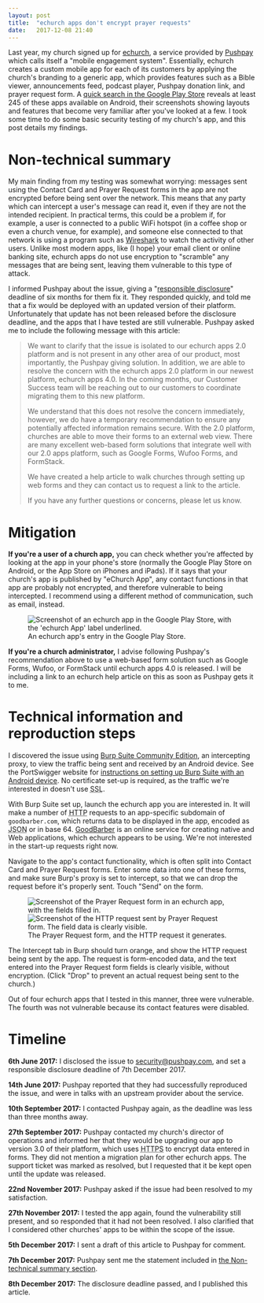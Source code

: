 ```yaml
---
layout: post
title:  "echurch apps don't encrypt prayer requests"
date:   2017-12-08 21:40
---
```


Last year, my church signed up for [echurch][], a service provided by [Pushpay][] which calls itself a "mobile engagement system". Essentially, echurch creates a custom mobile app for each of its customers by applying the church's branding to a generic app, which provides features such as a Bible viewer, announcements feed, podcast player, Pushpay donation link, and prayer request form. A [quick search in the Google Play Store][play-store-search] reveals at least 245 of these apps available on Android, their screenshots showing layouts and features that become very familiar after you've looked at a few. I took some time to do some basic security testing of my church's app, and this post details my findings.

Non-technical summary
=====================

My main finding from my testing was somewhat worrying: messages sent using the Contact Card and Prayer Request forms in the app are not encrypted before being sent over the network. This means that any party which can intercept a user's message can read it, even if they are not the intended recipient. In practical terms, this could be a problem if, for example, a user is connected to a public WiFi hotspot (in a coffee shop or even a church venue, for example), and someone else connected to that network is using a program such as [Wireshark][] to watch the activity of other users. Unlike most modern apps, like (I hope) your email client or online banking site, echurch apps do not use encryption to "scramble" any messages that are being sent, leaving them vulnerable to this type of attack.

I informed Pushpay about the issue, giving a "[responsible disclosure][]" deadline of six months for them fix it. They responded quickly, and told me that a fix would be deployed with an updated version of their platform. Unfortunately that update has not been released before the disclosure deadline, and the apps that I have tested are still vulnerable. Pushpay asked me to include the following message with this article:

> We want to clarify that the issue is isolated to our echurch apps 2.0 platform and is not present in any other area of our product, most importantly, the Pushpay giving solution. In addition, we are able to resolve the concern with the echurch apps 2.0 platform in our newest platform, echurch apps 4.0. In the coming months, our Customer Success team will be reaching out to our customers to coordinate migrating them to this new platform.
>
> We understand that this does not resolve the concern immediately, however, we do have a temporary recommendation to ensure any potentially affected information remains secure. With the 2.0 platform, churches are able to move their forms to an external web view. There are many excellent web-based form solutions that integrate well with our 2.0 apps platform, such as Google Forms, Wufoo Forms, and FormStack.
>
> We have created a help article to walk churches through setting up web forms and they can contact us to request a link to the article.
>
> If you have any further questions or concerns, please let us know.

Mitigation
==========

**If you're a user of a church app,** you can check whether you're affected by looking at the app in your phone's store (normally the Google Play Store on Android, or the App Store on iPhones and iPads). If it says that your church's app is published by "eChurch App", any contact functions in that app are probably not encrypted, and therefore vulnerable to being intercepted. I recommend using a different method of communication, such as email, instead.

<figure>
	<img alt="Screenshot of an echurch app in the Google Play Store, with the 'echurch App' label underlined." src="/img/posts/echurch/play-ss.png" style="max-height: 512px; max-height: 70vh;">
	<figcaption>An echurch app's entry in the Google Play Store.</figcaption>
</figure>

**If you're a church administrator,** I advise following Pushpay's recommendation above to use a web-based form solution such as Google Forms, Wufoo, or FormStack until echurch apps 4.0 is released. I will be including a link to an echurch help article on this as soon as Pushpay gets it to me.

Technical information and reproduction steps
============================================

I discovered the issue using [Burp Suite Community Edition][burp], an intercepting proxy, to view the traffic being sent and received by an Android device. See the PortSwigger website for [instructions on setting up Burp Suite with an Android device][burp-android]. No certificate set-up is required, as the traffic we're interested in doesn't use <abbr title="Secure Socket Layer">SSL</abbr>.

With Burp Suite set up, launch the echurch app you are interested in. It will make a number of <abbr title="Hypertext Transfer Protocol">HTTP</abbr> requests to an app-specific subdomain of `goodbarber.com`, which returns data to be displayed in the app, encoded as <abbr title="JavaScript Object Notation">JSON</abbr> or in base 64. [GoodBarber][] is an online service for creating native and Web applications, which echurch appears to be using. We're not interested in the start-up requests right now.

Navigate to the app's contact functionality, which is often split into Contact Card and Prayer Request forms. Enter some data into one of these forms, and make sure Burp's proxy is set to intercept, so that we can drop the request before it's properly sent. Touch "Send" on the form.

<figure>
	<div class="pure-g">
		<div class="pure-u-1-3"><img alt="Screenshot of the Prayer Request form in an echurch app, with the fields filled in." src="/img/posts/echurch/form.png"></div>
		<div class="pure-u-2-3"><img alt="Screenshot of the HTTP request sent by Prayer Request form. The field data is clearly visible." src="/img/posts/echurch/form-request.png"></div>
	</div>
	<figcaption>The Prayer Request form, and the HTTP request it generates.</figcaption>
</figure>

The Intercept tab in Burp should turn orange, and show the HTTP request being sent by the app. The request is form-encoded data, and the text entered into the Prayer Request form fields is clearly visible, without encryption. (Click "Drop" to prevent an actual request being sent to the church.)

Out of four echurch apps that I tested in this manner, three were vulnerable. The fourth was not vulnerable because its contact features were disabled.

Timeline
========

**6th June 2017:** I disclosed the issue to [security@pushpay.com](mailto:security@pushpay.com), and set a responsible disclosure deadline of 7th December 2017.

**14th June 2017:** Pushpay reported that they had successfully reproduced the issue, and were in talks with an upstream provider about the service.

**10th September 2017:** I contacted Pushpay again, as the deadline was less than three months away.

**27th September 2017:** Pushpay contacted my church's director of operations and informed her that they would be upgrading our app to version 3.0 of their platform, which uses <abbr title="Hypertext Transfer Protocol Secure">HTTPS</abbr> to encrypt data entered in forms. They did not mention a migration plan for other echurch apps. The support ticket was marked as resolved, but I requested that it be kept open until the update was released.

**22nd November 2017:** Pushpay asked if the issue had been resolved to my satisfaction.

**27th November 2017:** I tested the app again, found the vulnerability still present, and so responded that it had not been resolved. I also clarified that I considered other churches' apps to be within the scope of the issue.

**5th December 2017:** I sent a draft of this article to Pushpay for comment.

**7th December 2017:** Pushpay sent me the statement included in [the Non-technical summary section](#non-technical-summary).

**8th December 2017:** The disclosure deadline passed, and I published this article.

[echurch]: https://echurch.com/
[Pushpay]: https://pushpay.com/
[play-store-search]: https://play.google.com/store/search?q=com.echurchapps&c=apps
[Wireshark]: https://www.wireshark.org/
[responsible disclosure]: https://en.wikipedia.org/wiki/Responsible_disclosure
[burp]: https://portswigger.net/burp
[burp-android]: https://support.portswigger.net/customer/portal/articles/1841101-configuring-an-android-device-to-work-with-burp
[GoodBarber]: https://www.goodbarber.com/
